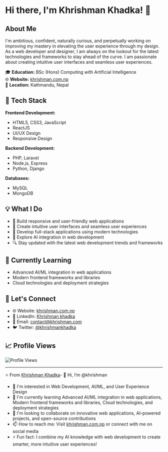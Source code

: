# Hi there, I'm Khrishman Khadka! 👋

## About Me

I'm ambitious, confident, naturally curious, and perpetually working on improving my mastery in elevating the user experience through my design. As a web developer and designer, I am always on the lookout for the latest technologies and frameworks to stay ahead of the curve. I am passionate about creating intuitive user interfaces and seamless user experiences.

🎓 **Education:** BSc (Hons) Computing with Artificial Intelligence  
🌐 **Website:** [khrishman.com.np](https://khrishman.com.np)  
📍 **Location:** Kathmandu, Nepal

## 🚀 Tech Stack

**Frontend Development:**
- HTML5, CSS3, JavaScript
- ReactJS
- UI/UX Design
- Responsive Design

**Backend Development:**
- PHP, Laravel
- Node.js, Express
- Python, Django

**Databases:**
- MySQL
- MongoDB

## 💡 What I Do

- 🔨 Build responsive and user-friendly web applications
- 🎨 Create intuitive user interfaces and seamless user experiences
- 📱 Develop full-stack applications using modern technologies
- 🤖 Explore AI integration in web development
- 🔍 Stay updated with the latest web development trends and frameworks

## 🌱 Currently Learning

- Advanced AI/ML integration in web applications
- Modern frontend frameworks and libraries
- Cloud technologies and deployment strategies

## 🤝 Let's Connect

- 🌐 Website: [khrishman.com.np](https://khrishman.com.np)
- 💼 LinkedIn: [Khrishman khadka](https://www.linkedin.com/in/khrishman-khadka-7078a82bb/)
- 📧 Email: [contact@khrishman.com](mailto:contact@khrishman.com)
- 🐦 Twitter: [@khrishmankhadka](https://x.com/khrishmankhadka)

## 📈 Profile Views

![Profile Views](https://komarev.com/ghpvc/?username=khrishman&color=blue)

---

⭐️ From [Khrishman Khadka](https://github.com/khrishman)- 👋 Hi, I’m @khrishman
- 👀 I'm interested in Web Development, AI/ML, and User Experience Design
- 🌱 I'm currently learning Advanced AI/ML integration in web applications, Modern frontend frameworks and libraries, Cloud technologies, and deployment strategies
- 💞️ I'm looking to collaborate on innovative web applications, AI-powered projects, and open-source contributions
- 📫 How to reach me: Visit [khrishman.com.np](https://khrishman.com.np) or connect with me on social media
- ⚡ Fun fact: I combine my AI knowledge with web development to create smarter, more intuitive user experiences!

